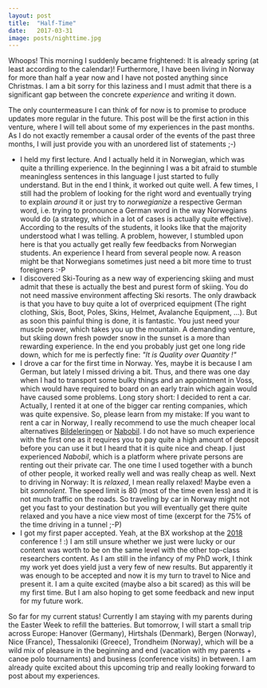 ```yaml
---
layout: post
title:  "Half-Time"
date:   2017-03-31
image: posts/nighttime.jpg
---
```


Whoops! This morning I suddenly became frightened: It is already spring (at least according to the calendar)!
Furthermore, I have been living in Norway for more than half a year now and I have not posted anything since Christmas.
I am a bit sorry for this laziness and I must admit that there is a significant gap between the concrete _experience_ and writing it down. 

The only countermeasure I can think of for now is to promise to produce updates more regular in the future.
This post will be the first action in this venture, where I will tell about some of my experiences in the past months.
As I do not exactly remember a causal order of the events of the past three months, I will just provide you with an unordered list of statements ;-)

- I held my first lecture. And I actually held it in Norwegian, which was quite a thrilling experience. In the beginning I was a bit afraid to stumble meaningless sentences in this language I just started to fully understand. But in the end I think, it worked out quite well. A few times, I still had the problem of looking for the right word and eventually trying to explain _around_ it or just try to _norwegianize_ a respective German word, i.e. trying to pronounce a German word in the way Norwegians would do (a strategy, which in a lot of cases is actually quite effective).
According to the results of the students, it looks like that the majority understood what I was telling. A problem, however, I stumbled upon here is that you actually get really few feedbacks from Norwegian students.
An experience I heard from several people now.
A reason might be that Norwegians sometimes just need a bit more time to trust foreigners :-P
- I discovered Ski-Touring as a new way of experiencing skiing and must admit that these is actually the best and purest form of skiing. You do not need massive environment affecting Ski resorts. The only drawback is that you have to buy quite a lot of overpriced equipment (The right clothing, Skis, Boot, Poles, Skins, Helmet, Avalanche Equipment, ...). But as soon this painful thing is done, it is fantastic. You just need your muscle power, which takes you up the mountain. A demanding venture, but skiing down fresh powder snow in the sunset is a more than rewarding experience. In the end you probably just get one long ride down, which for me is perfectly fine: _"It is Quality over Quantity !"_
- I drove a car for the first time in Norway. Yes, maybe it is because I am German, but lately I missed driving a bit. Thus, and there was one day when I had to transport some bulky things and an appointment in Voss, which would have required to board on an early train which again would have caused some problems. Long story short: I decided to rent a car. Actually, I rented it at one of the bigger car renting companies, which was quite expensive. So, please learn from my mistake: If you want to rent a car in Norway, I really recommend to use the much cheaper local alternatives [Bildeleringen](https://bildeleringen.no/en/) or [Nabobil](https://nabobil.no/). I do not have so much experience with the first one as it requires you to pay quite a high amount of deposit before you can use it but I heard that it is quite nice and cheap. I just experienced _Nabobil_, which is a platform where private persons are renting out their private car. The one time I used together with a bunch of other people, it worked really well and was really cheap as well. Next to driving in Norway: It is _relaxed_, I mean really relaxed! Maybe even a bit _somnolent_. The speed limit is 80 (most of the time even less) and it is not much traffic on the roads. So traveling by car in Norway might not get you fast to your destination but you will eventually get there quite relaxed and you have a nice view most of time (excerpt for the 75% of the time driving in a tunnel ;-P)
- I got my first paper accepted. Yeah, at the BX workshop at the [<Programming> 2018](https://2018.programming-conference.org/home) conference ! :) I am still unsure whether we just were lucky or our content was worth to be on the same level with the other top-class researchers content. As I am still in the infancy of my PhD work, I think my work yet does yield just a very few of new results. But apparently it was enough to be accepted and now it is my turn to travel to Nice and present it. I am a quite excited (maybe also a bit scared) as this will be my first time. But I am also hoping to get some feedback and new input for my future work.

So far for my current status! Currently I am staying with my parents during the Easter Week to refill the batteries. 
But tomorrow, I will start a small trip across Europe:
Hanover (Germany), Hirtshals (Denmark), Bergen (Norway), Nice (France), Thessaloniki (Greece), Trondheim (Norway), which will be a wild mix of pleasure in the beginning and end (vacation with my parents + canoe polo tournaments) and business (conference visits) in between.
I am already quite excited about this upcoming trip and really looking forward to post about my experiences.
